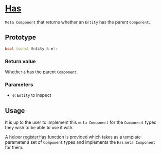 # [Has](Has.hpp)

`Meta Component` that returns whether an `Entity` has the parent `Component`.

## Prototype

```cpp
bool (const Entity & e);
```

### Return value

Whether `e` has the parent `Component`.

### Parameters

* `e`: `Entity` to inspect

## Usage

It is up to the user to implement this `meta Component` for the `Component` types they wish to be able to use it with.

A helper [registerHas](../../helpers/meta/registerHas.md) function is provided which takes as a template parameter a set of `Component` types and implements the `Has` `meta Component` for them.
